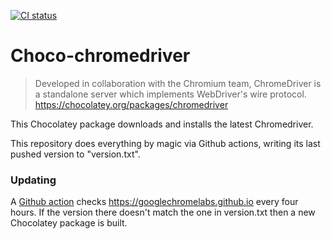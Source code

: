 [![CI status](https://github.com/yetanotherchris/Choco-chromedriver/actions/workflows/check-version-and-push.yml/badge.svg)](https://github.com/yetanotherchris/Choco-chromedriver/actions/workflows/check-version-and-push.yml)

# Choco-chromedriver

> Developed in collaboration with the Chromium team, ChromeDriver is a standalone server which implements WebDriver's wire protocol.
> https://chocolatey.org/packages/chromedriver

This Chocolatey package downloads and installs the latest Chromedriver.

This repository does everything by magic via Github actions, writing its last pushed version to "version.txt".

### Updating

A [Github action](https://github.com/yetanotherchris/Choco-chromedriver/blob/master/.github/workflows/check-version-and-push.yml) checks https://googlechromelabs.github.io every four hours. 
If the version there doesn't match the one in version.txt then a new Chocolatey package is built.
